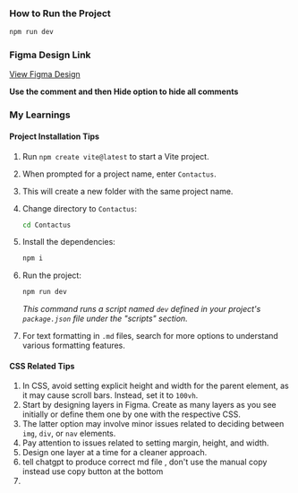


### How to Run the Project

```bash
npm run dev
```

### Figma Design Link

[View Figma Design](https://www.figma.com/design/rephrU2FVgN8MFz6XhnP51/Learn-React-with-10-Projects?node-id=2-5&t=67gWbHg4QidL97sJ-0)

**Use the comment and then Hide option to hide all comments**

### My Learnings

#### Project Installation Tips

1. Run `npm create vite@latest` to start a Vite project.
2. When prompted for a project name, enter `Contactus`.
3. This will create a new folder with the same project name.
4. Change directory to `Contactus`:

    ```bash
    cd Contactus
    ```

5. Install the dependencies:

    ```bash
    npm i
    ```

6. Run the project:

    ```bash
    npm run dev
    ```

   _This command runs a script named `dev` defined in your project's `package.json` file under the "scripts" section._

7. For text formatting in `.md` files, search for more options to understand various formatting features.

#### CSS Related Tips

1. In CSS, avoid setting explicit height and width for the parent element, as it may cause scroll bars. Instead, set it to `100vh`.
2. Start by designing layers in Figma. Create as many layers as you see initially or define them one by one with the respective CSS.
3. The latter option may involve minor issues related to deciding between `img`, `div`, or `nav` elements.
4. Pay attention to issues related to setting margin, height, and width.
5. Design one layer at a time for a cleaner approach.
6. tell chatgpt to produce correct md file , don't use the manual copy instead use copy button at the bottom
7. 

